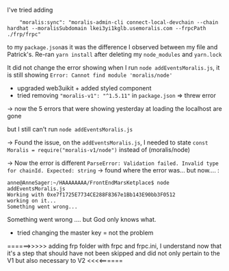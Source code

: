 I've tried adding

```
    "moralis:sync": "moralis-admin-cli connect-local-devchain --chain hardhat --moralisSubdomain lkei3yi1kglb.usemoralis.com --frpcPath ./frp/frpc"
```

to my `package.json`as it was the difference I observed between my file and Patrick's. Re-ran `yarn install` after deleting my `node_modules` and `yarn.lock`

It did not change the error showing when I run `node addEventsMoralis.js`, it is still showing `Error: Cannot find module 'moralis/node'`

- upgraded web3uikit + added styled component
- tried removing `"moralis-v1": "^1.5.11"` in `package.json` => threw error

-> now the 5 errors that were showing yesterday at loading the localhost are gone

but I still can't run `node addEventsMoralis.js`

-> Found the issue, on the `addEventsMoralis.js`, I needed to state `const Moralis = require("moralis-v1/node")` instead of (moralis/node)

-> Now the error is different `ParseError: Validation failed. Invalid type for chainId. Expected: string`
-> found where the error was... but now.... :

```
anne@AnneSager:~/HAAAAAAAA/FrontEndMarsKetplace$ node addEventsMoralis.js
Working with 0xe7f1725E7734CE288F8367e1Bb143E90bb3F0512
working on it...
Something went wrong...
```

Something went wrong
....
but God only knows what.

- tried changing the master key = not the problem

======>>>>> adding frp folder with frpc and frpc.ini, I understand now that it's a step that should have not been skipped and did not only pertain to the V1 but also necessary to V2 <<<<======
